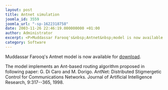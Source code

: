 ```yaml
---
layout: post
title: Antnet simulation
joomla_id: 3559
joomla_url: "-sp-1622318758"
date: 2003-11-26 22:46:19.000000000 +01:00
author: Administrator
excerpt: <P>Muddassar Farooq's&nbsp;Antnet&nbsp;model is now available for <A href="index.php?option=com_docman&task=cat_view&gid=2">download</A>.</P>
category: Software
---
```

<P>Muddassar Farooq's&nbsp;Antnet&nbsp;model is now available for <A href="index.php?option=com_docman&task=cat_view&gid=2">download</A>.</P><P>The model implements an Ant-based routing algorithm proposed in following paper: G. Di Caro and M. Dorigo. AntNet: Distributed Stigmergetic Control for Communications Networks. Journal of Artificial Intelligence Research, 9:317--365, 1998. </P>

